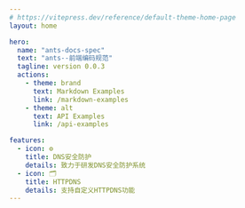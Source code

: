 ```yaml
---
# https://vitepress.dev/reference/default-theme-home-page
layout: home

hero:
  name: "ants-docs-spec"
  text: "ants--前端编码规范"
  tagline: version 0.0.3
  actions:
    - theme: brand
      text: Markdown Examples
      link: /markdown-examples
    - theme: alt
      text: API Examples
      link: /api-examples

features:
  - icon: ⚙️
    title: DNS安全防护
    details: 致力于研发DNS安全防护系统
  - icon: 🗂️
    title: HTTPDNS
    details: 支持自定义HTTPDNS功能
---
```

